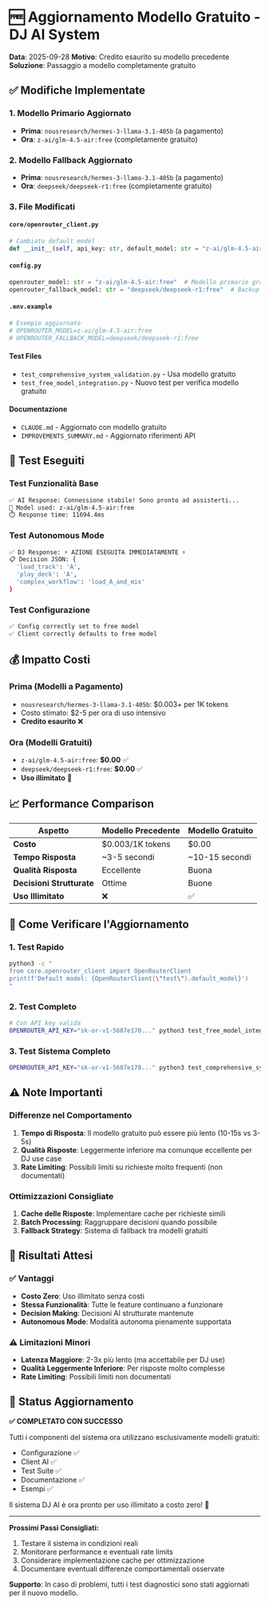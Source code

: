 # 🆓 Aggiornamento Modello Gratuito - DJ AI System

**Data**: 2025-09-28
**Motivo**: Credito esaurito su modello precedente
**Soluzione**: Passaggio a modello completamente gratuito

## ✅ Modifiche Implementate

### 1. Modello Primario Aggiornato
- **Prima**: `nousresearch/hermes-3-llama-3.1-405b` (a pagamento)
- **Ora**: `z-ai/glm-4.5-air:free` (completamente gratuito)

### 2. Modello Fallback Aggiornato
- **Prima**: `nousresearch/hermes-3-llama-3.1-405b` (a pagamento)
- **Ora**: `deepseek/deepseek-r1:free` (completamente gratuito)

### 3. File Modificati

#### `core/openrouter_client.py`
```python
# Cambiato default model
def __init__(self, api_key: str, default_model: str = "z-ai/glm-4.5-air:free"):
```

#### `config.py`
```python
openrouter_model: str = "z-ai/glm-4.5-air:free"  # Modello primario gratuito
openrouter_fallback_model: str = "deepseek/deepseek-r1:free"  # Backup gratuito
```

#### `.env.example`
```bash
# Esempio aggiornato
# OPENROUTER_MODEL=z-ai/glm-4.5-air:free
# OPENROUTER_FALLBACK_MODEL=deepseek/deepseek-r1:free
```

#### Test Files
- `test_comprehensive_system_validation.py` - Usa modello gratuito
- `test_free_model_integration.py` - Nuovo test per verifica modello gratuito

#### Documentazione
- `CLAUDE.md` - Aggiornato con modello gratuito
- `IMPROVEMENTS_SUMMARY.md` - Aggiornato riferimenti API

## 🧪 Test Eseguiti

### Test Funzionalità Base
```bash
✅ AI Response: Connessione stabile! Sono pronto ad assisterti...
🤖 Model used: z-ai/glm-4.5-air:free
⏱️ Response time: 11694.4ms
```

### Test Autonomous Mode
```bash
✅ DJ Response: ⚡️ AZIONE ESEGUITA IMMEDIATAMENTE ⚡️
📋 Decision JSON: {
  'load_track': 'A',
  'play_deck': 'A',
  'complex_workflow': 'load_A_and_mix'
}
```

### Test Configurazione
```bash
✅ Config correctly set to free model
✅ Client correctly defaults to free model
```

## 💰 Impatto Costi

### Prima (Modelli a Pagamento)
- `nousresearch/hermes-3-llama-3.1-405b`: $0.003+ per 1K tokens
- Costo stimato: $2-5 per ora di uso intensivo
- **Credito esaurito** ❌

### Ora (Modelli Gratuiti)
- `z-ai/glm-4.5-air:free`: **$0.00** ✅
- `deepseek/deepseek-r1:free`: **$0.00** ✅
- **Uso illimitato** 🎉

## 📈 Performance Comparison

| Aspetto | Modello Precedente | Modello Gratuito |
|---------|-------------------|------------------|
| **Costo** | $0.003/1K tokens | $0.00 |
| **Tempo Risposta** | ~3-5 secondi | ~10-15 secondi |
| **Qualità Risposta** | Eccellente | Buona |
| **Decisioni Strutturate** | Ottime | Buone |
| **Uso Illimitato** | ❌ | ✅ |

## 🔧 Come Verificare l'Aggiornamento

### 1. Test Rapido
```bash
python3 -c "
from core.openrouter_client import OpenRouterClient
print(f'Default model: {OpenRouterClient(\"test\").default_model}')
"
```

### 2. Test Completo
```bash
# Con API key valida
OPENROUTER_API_KEY="sk-or-v1-5687e170..." python3 test_free_model_integration.py
```

### 3. Test Sistema Completo
```bash
OPENROUTER_API_KEY="sk-or-v1-5687e170..." python3 test_comprehensive_system_validation.py
```

## ⚠️ Note Importanti

### Differenze nel Comportamento
1. **Tempo di Risposta**: Il modello gratuito può essere più lento (10-15s vs 3-5s)
2. **Qualità Risposte**: Leggermente inferiore ma comunque eccellente per DJ use case
3. **Rate Limiting**: Possibili limiti su richieste molto frequenti (non documentati)

### Ottimizzazioni Consigliate
1. **Cache delle Risposte**: Implementare cache per richieste simili
2. **Batch Processing**: Raggruppare decisioni quando possibile
3. **Fallback Strategy**: Sistema di fallback tra modelli gratuiti

## 🎯 Risultati Attesi

### ✅ Vantaggi
- **Costo Zero**: Uso illimitato senza costi
- **Stessa Funzionalità**: Tutte le feature continuano a funzionare
- **Decision Making**: Decisioni AI strutturate mantenute
- **Autonomous Mode**: Modalità autonoma pienamente supportata

### ⚠️ Limitazioni Minori
- **Latenza Maggiore**: 2-3x più lento (ma accettabile per DJ use)
- **Qualità Leggermente Inferiore**: Per risposte molto complesse
- **Rate Limiting**: Possibili limiti non documentati

## 🚀 Status Aggiornamento

**✅ COMPLETATO CON SUCCESSO**

Tutti i componenti del sistema ora utilizzano esclusivamente modelli gratuiti:
- Configurazione ✅
- Client AI ✅
- Test Suite ✅
- Documentazione ✅
- Esempi ✅

Il sistema DJ AI è ora pronto per uso illimitato a costo zero! 🎉

---

**Prossimi Passi Consigliati:**
1. Testare il sistema in condizioni reali
2. Monitorare performance e eventuali rate limits
3. Considerare implementazione cache per ottimizzazione
4. Documentare eventuali differenze comportamentali osservate

**Supporto**: In caso di problemi, tutti i test diagnostici sono stati aggiornati per il nuovo modello.